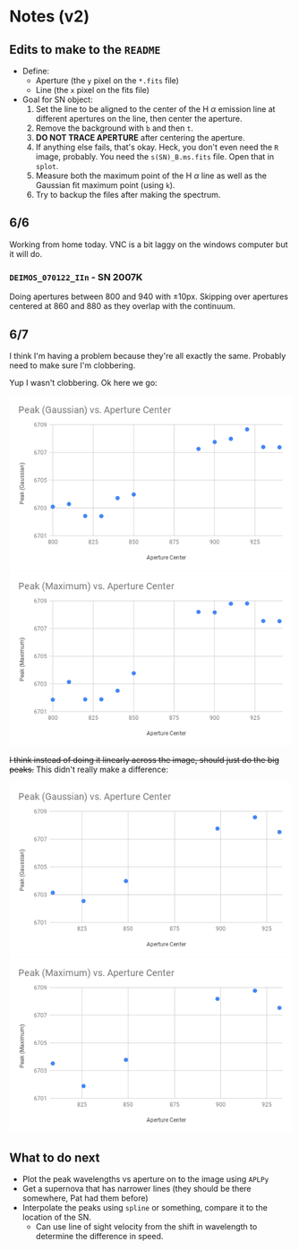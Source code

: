 # Notes (v2)

## Edits to make to the `README`

* Define:
  * Aperture (the `y` pixel on the `*.fits` file)
  * Line (the `x` pixel on the fits file)
* Goal for SN object:
  1. Set the line to be aligned to the center of the H $\alpha$ emission line at different apertures on the line, then center the aperture.
  2. Remove the background with `b` and then `t`.
  3. **DO NOT TRACE APERTURE** after centering the aperture.
  4. If anything else fails, that's okay. Heck, you don't even need the `R` image, probably. You need the `s(SN)_B.ms.fits` file. Open that in `splot`.
  5. Measure both the maximum point of the H $\alpha$ line as well as the Gaussian fit maximum point (using `k`).
  6. Try to backup the files after making the spectrum.

## 6/6

Working from home today. VNC is a bit laggy on the windows computer but it will do.

### `DEIMOS_070122_IIn` - SN 2007K

Doing apertures between $800$ and $940$ with $\pm 10 \text{px}$. Skipping over apertures centered at $860$ and $880$ as they overlap with the continuum.

## 6/7

I think I'm having a problem because they're all exactly the same. Probably need to make sure I'm clobbering.

Yup I wasn't clobbering. Ok here we go:

![](/images/sn07gauss.png)![](/images/sn07max.png)

~~I think instead of doing it linearly across the image, should just do the big peaks.~~ This didn't really make a difference:

![](/images/sn07gauss2.png)![](/images/sn07max2.png)

## What to do next

* Plot the peak wavelengths vs aperture on to the image using `APLPy`
* Get a supernova that has narrower lines (they should be there somewhere, Pat had them before)
* Interpolate the peaks using `spline` or something, compare it to the location of the SN.
  * Can use line of sight velocity from the shift in wavelength to determine the difference in speed.
